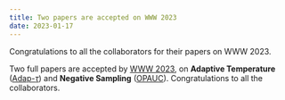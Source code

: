 ```yaml
---
title: Two papers are accepted on WWW 2023
date: 2023-01-17
---
```


 Congratulations to all the collaborators for their papers on WWW 2023.

<!--more-->

Two full papers are accepted by [WWW 2023](https://archives.iw3c2.org/www2023/), on **Adaptive Temperature** ([Adap-$\tau$](https://arxiv.org/pdf/2302.04775)) and **Negative Sampling** ([OPAUC](https://arxiv.org/pdf/2302.03472)). Congratulations to all the collaborators. 
